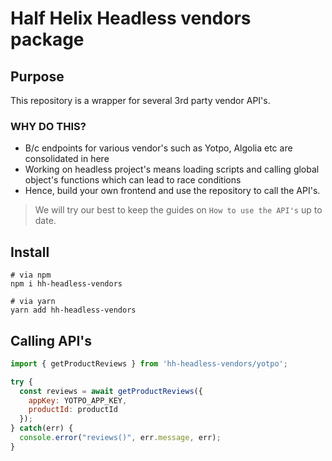 # Half Helix Headless vendors package

## Purpose

This repository is a wrapper for several 3rd party vendor API's.

### WHY DO THIS?

- B/c endpoints for various vendor's such as Yotpo, Algolia etc are consolidated in here
- Working on headless project's means loading scripts and calling global object's functions which can lead to race conditions
- Hence, build your own frontend and use the repository to call the API's.

> We will try our best to keep the guides on `How to use the API's` up to date.

## Install

```shell
# via npm
npm i hh-headless-vendors

# via yarn
yarn add hh-headless-vendors
```


## Calling API's

```javascript
import { getProductReviews } from 'hh-headless-vendors/yotpo';

try {
  const reviews = await getProductReviews({
    appKey: YOTPO_APP_KEY,
    productId: productId
  });
} catch(err) {
  console.error("reviews()", err.message, err);
}
```
